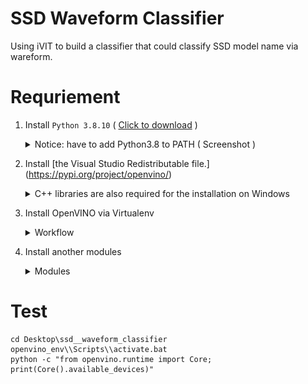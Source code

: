 # SSD Waveform Classifier
Using iVIT to build a classifier that could classify SSD model name via wareform.

# Requriement
1. Install `Python 3.8.10` ( [Click to download](https://www.python.org/ftp/python/3.8.10/python-3.8.10-amd64.exe) )
    <details>
    <summary>Notice: have to add Python3.8 to PATH ( Screenshot )</summary>
    
    ![py-installer](docs\figures\py-3.8.10-installer.jpg)
    
    </details> 
    
2. Install [the Visual Studio Redistributable file.] (https://pypi.org/project/openvino/)
    <details>
    <summary>C++ libraries are also required for the installation on Windows</summary>
    
    ![vs-redistributable-file](docs\figures\ov-ensure-install-plugin.jpg)
    
    </details> 
    
3. Install OpenVINO via Virtualenv
    <details>
    <summary>Workflow</summary>
    
    ```bash
    # Create virtual environment
    python -m venv openvino_env
    # Launch environment
    openvino_env\\Scripts\\activate.bat
    # Install OpenVINO
    python -m pip install openvino==2022.3.0
    # Verify
    python -c "from openvino.runtime import Core; print(Core().available_devices)"
    ```
    
    </details> 

4. Install another modules
    <details>
    <summary>Modules</summary>
    
    ```bash
    pip install opencv-python colorlog
    ```

    </details>


# Test
```
cd Desktop\ssd__waveform_classifier
openvino_env\\Scripts\\activate.bat
python -c "from openvino.runtime import Core; print(Core().available_devices)"
```